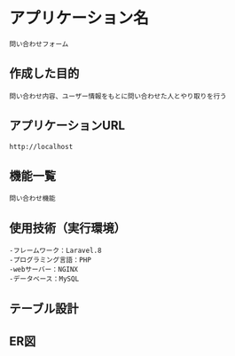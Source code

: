 # アプリケーション名
    問い合わせフォーム

## 作成した目的
    問い合わせ内容、ユーザー情報をもとに問い合わせた人とやり取りを行う
    
## アプリケーションURL
    http://localhost

## 機能一覧
    問い合わせ機能

## 使用技術（実行環境）
    -フレームワーク：Laravel.8
    -プログラミング言語：PHP
    -webサーバー：NGINX
    -データベース：MySQL

## テーブル設計

## ER図


